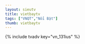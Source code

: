 ```yaml
---
layout: sieutv
title: vietbaytv
tags: ["VNQT","Nổi Bật"]
thumb: vietbaytv
---
```

{% include tvadv key="vn_131ius" %}
